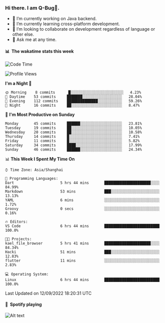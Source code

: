 ### Hi there. I am Q-Bug🐞.

- 🔭 I’m currently working on Java backend.
- 🌱 I’m currently learning cross-platform development.
- 👯 I’m looking to collaborate on development regardless of language or other else.
- 💬 Ask me at any time.

#### 📊 &nbsp;**The wakatime stats this week**  
<!--START_SECTION:waka-->
![Code Time](http://img.shields.io/badge/Code%20Time-23%20hrs%2026%20mins-blue)

![Profile Views](http://img.shields.io/badge/Profile%20Views-1-blue)

**I'm a Night 🦉** 

```text
🌞 Morning    8 commits      █░░░░░░░░░░░░░░░░░░░░░░░░   4.23% 
🌆 Daytime    53 commits     ███████░░░░░░░░░░░░░░░░░░   28.04% 
🌃 Evening    112 commits    ██████████████░░░░░░░░░░░   59.26% 
🌙 Night      16 commits     ██░░░░░░░░░░░░░░░░░░░░░░░   8.47%

```
📅 **I'm Most Productive on Sunday** 

```text
Monday       45 commits     ██████░░░░░░░░░░░░░░░░░░░   23.81% 
Tuesday      19 commits     ██░░░░░░░░░░░░░░░░░░░░░░░   10.05% 
Wednesday    20 commits     ██░░░░░░░░░░░░░░░░░░░░░░░   10.58% 
Thursday     14 commits     █░░░░░░░░░░░░░░░░░░░░░░░░   7.41% 
Friday       11 commits     █░░░░░░░░░░░░░░░░░░░░░░░░   5.82% 
Saturday     34 commits     ████░░░░░░░░░░░░░░░░░░░░░   17.99% 
Sunday       46 commits     ██████░░░░░░░░░░░░░░░░░░░   24.34%

```


📊 **This Week I Spent My Time On** 

```text
⌚︎ Time Zone: Asia/Shanghai

💬 Programming Languages: 
Dart                     5 hrs 44 mins       █████████████████████░░░░   84.99% 
Markdown                 53 mins             ███░░░░░░░░░░░░░░░░░░░░░░   13.13% 
YAML                     6 mins              ░░░░░░░░░░░░░░░░░░░░░░░░░   1.72% 
Groovy                   0 secs              ░░░░░░░░░░░░░░░░░░░░░░░░░   0.16%

🔥 Editors: 
VS Code                  6 hrs 44 mins       █████████████████████████   100.0%

🐱‍💻 Projects: 
kael_file_browser        5 hrs 41 mins       █████████████████████░░░░   84.34% 
Hacki                    51 mins             ███░░░░░░░░░░░░░░░░░░░░░░   12.83% 
flutter                  11 mins             ░░░░░░░░░░░░░░░░░░░░░░░░░   2.83%

💻 Operating System: 
Linux                    6 hrs 44 mins       █████████████████████████   100.0%

```


 Last Updated on 12/09/2022 18:20:31 UTC
<!--END_SECTION:waka-->

#### 🎵 &nbsp;**Spotify playing**  
![Alt text](https://spotify-recently-played-readme.vercel.app/api?user=e5y1o4x7kdt9kf2blu4wvmb4s&unique={true|1|on|yes})
